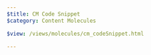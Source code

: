 ```yaml
---
$title: CM Code Snippet
$category: Content Molecules

$view: /views/molecules/cm_codeSnippet.html

---
```

